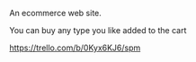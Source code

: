 
An ecommerce web site.

You can buy any type you like added to the cart

https://trello.com/b/0Kyx6KJ6/spm 
